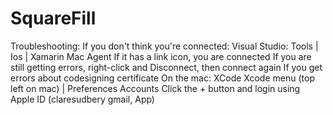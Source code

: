 # SquareFill

Troubleshooting:
	If you don't think you're connected:
		Visual Studio: Tools | Ios | Xamarin Mac Agent
		If it has a link icon, you are connected
		If you are still getting errors, right-click and Disconnect, then connect again
	If you get errors about codesigning certificate
		On the mac:
		XCode
		Xcode menu (top left on mac) | Preferences
		Accounts
		Click the + button and login using Apple ID (claresudbery gmail, App)
	